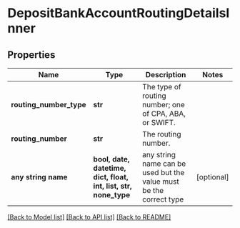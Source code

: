 # DepositBankAccountRoutingDetailsInner


## Properties
Name | Type | Description | Notes
------------ | ------------- | ------------- | -------------
**routing_number_type** | **str** | The type of routing number; one of CPA, ABA, or SWIFT. | 
**routing_number** | **str** | The routing number. | 
**any string name** | **bool, date, datetime, dict, float, int, list, str, none_type** | any string name can be used but the value must be the correct type | [optional]

[[Back to Model list]](../README.md#documentation-for-models) [[Back to API list]](../README.md#documentation-for-api-endpoints) [[Back to README]](../README.md)


